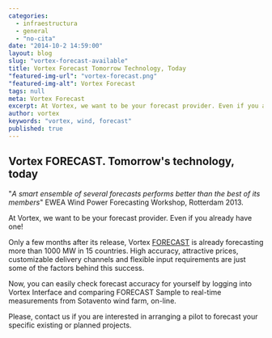 ```yaml
---
categories: 
  - infraestructura
  - general
  - "no-cita"
date: "2014-10-2 14:59:00"
layout: blog
slug: "vortex-forecast-available"
title: Vortex Forecast Tomorrow Technology, Today
"featured-img-url": "vortex-forecast.png"
"featured-img-alt": Vortex Forecast
tags: null
meta: Vortex Forecast
excerpt: At Vortex, we want to be your forecast provider. Even if you already have one!
author: vortex
keywords: "vortex, wind, forecast"
published: true
---
```


## Vortex FORECAST. Tomorrow's technology, today

"_A smart ensemble of several forecasts performs better than the best of its members_" EWEA Wind Power Forecasting Workshop, Rotterdam 2013.

At Vortex, we want to be your forecast provider. Even if you already have one!

Only a few months after its release, Vortex [FORECAST](http://www.vortexfdc.com/solutions/forecast.html) is already forecasting more than 1000 MW in 15 countries. High accuracy, attractive prices, customizable delivery channels and flexible input requirements are just some of the factors behind this success.

Now, you can easily check forecast accuracy for yourself by logging into Vortex Interface and comparing FORECAST Sample to real-time measurements from Sotavento wind farm, on-line.

Please, contact us if you are interested in arranging a pilot to forecast your specific existing or planned projects.
 
